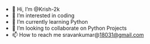 - 👋 Hi, I’m @Krish-2k
- 👀 I’m interested in coding
- 🌱 I’m currently learning Python
- 💞️ I’m looking to collaborate on Python Projects
- 📫 How to reach me sravankumar@18031@gmail.com

<!---
Krish-2k/Krish-2k is a ✨ special ✨ repository because its `README.md` (this file) appears on your GitHub profile.
You can click the Preview link to take a look at your changes.
--->
